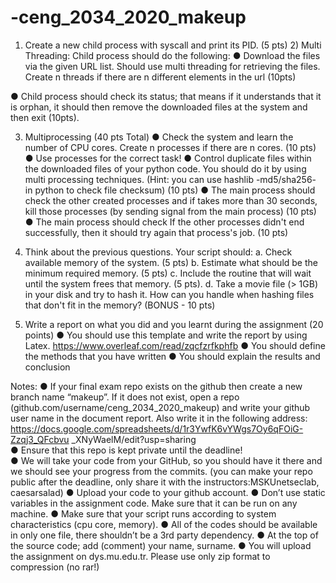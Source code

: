 # -ceng_2034_2020_makeup

1) Create a new child process with syscall and print its PID. (5 pts) 2) Multi Threading: Child process should do the following: 
● Download the files via the given URL list. Should use multi threading for retrieving the files. Create n threads if there are n different elements in the url (10pts) 
 
● Child process should check its status; that means if it understands that it is orphan, it should then remove the downloaded files at the system and then exit (10pts).  
 
3) Multiprocessing (40 pts Total) 
● Check the system and learn the number of CPU cores. Create n processes if there are n cores. (10 pts) 
● Use processes for the correct task! ● Control duplicate files within the downloaded files of your python code. You should do it by using multi processing techniques. 
(Hint: you can use hashlib -md5/sha256- in python to check file checksum) (10 pts)
● The main process should check the other created  processes and if takes more than 30 seconds, kill those processes (by sending signal from the main process) (10 pts) 
● The main process should check If the other processes didn't end successfully, then it should try again that process's job. (10 pts) 

4) Think about the previous questions. Your script should: 
a. Check available memory of the system. (5 pts)
b. Estimate what should be the minimum required memory. (5 pts) 
c. Include the routine that will wait until the system frees that memory. (5 pts).
d. Take a movie file (> 1GB) in your disk and try to hash it. How can you handle when hashing files that don't fit in the memory? (BONUS - 10 pts) 
 
5) Write a report on what you did and you learnt during the assignment (20 points)  ● You should use this template and write the report by using Latex. https://www.overleaf.com/read/zqcfzrfkphfb  ● You should define the methods that you have written ● You should explain the results and conclusion 
 
 
Notes: 
● If your final exam repo exists on the github then create a new branch name “makeup”. 
If it does not exist, open a repo (github.com/username/ceng_2034_2020_makeup) and write your github user name in the document report. Also write it in the 
following address: https://docs.google.com/spreadsheets/d/1r3YwfK6vYWgs7Oy6qFOiG-Zzqj3_QFcbvu _XNyWaelM/edit?usp=sharing  
● Ensure that this repo is kept private until the deadline!  
● We will take your code from your GitHub, so you should have it there and we should see your progress from the commits. 
(you can make your repo public after the deadline, only share it with the instructors: ​MSKUnetseclab, caesarsalad​) 
● Upload your code to your github account.
● Don’t use static variables in the assignment code. Make sure that it can be run on any machine. 
● Make sure that your script runs according to system characteristics (cpu core, memory). 
● All of the codes should be available in only one file, there shouldn’t be a 3rd party dependency.
● At the top of the source code; add (comment) your name, surname.
● You will upload the assignment on dys.mu.edu.tr. Please use only zip format to compression (no rar!) 

